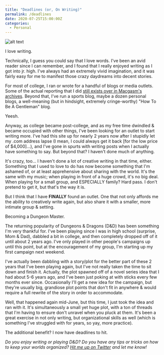 ```yaml
---
title: "Deadlines (or, On Writing)"
permalink: /deadlines
date: 2020-07-25T15:00:00Z
categories: 
  - Personal
---
```


![alt text][headerImg]

I love writing.

Technically, I guess you could say that I love words. I've been an avid reader since I can remember, and I found that I really enjoyed writing as I got into jr. high. I've always had an extremely vivid imagination, and it was fairly easy for me to manifest those crazy daydreams into decent stories.

For most of college, I ran or wrote for a handful of blogs or media outlets. Some of the actual reporting that I did [still exists over in Macgasm's archives][macgasm]. Beyond that, I've run a sports blog, maybe a dozen personal blogs, a well-meaning (but in hindsight, extremely cringe-worthy) "How To Be A Gentleman" blog.

Yeesh.

Anyway, as college became post-college, and as my free time dwindled & became occupied with other things, I've been looking for an outlet to start writing more. I've had this site up for nearly 2 years now after I stupidly let my .com address lapse (I mean, I could always get it back [for the low price of $4,000]...), and I've gone in spurts with writing posts when I actually have something to say. But beyond that? I haven't done much of anything.

It's crazy, too... I haven't done a lot of creative writing in that time, either. Something that I used to love to do has now become something that I'm ashamed of, or at least apprehensive about sharing with the world. It's the same with my music; when playing in front of a huge crowd, it's no big deal. When playing for a small group, and ESPECIALLY family? Hard pass. I don't pretend to get it, but that's the way it is.

But I think that I have **FINALLY** found an outlet. One that not only affords me the ability to creatively write again, but also share it with a smaller, more intimate group & setting.

Becoming a Dungeon Master.

The returning popularity of Dungeons & Dragons (D&D) has been something I'm very thankful for. I've been playing since I was in high school (surprise, Mom & Dad), dabbled a bit in college, and then completely dropped off of it until about 2 years ago. I've only played in other people's campaigns up until this point, but at the encouragement of my group, I'm starting up my first campaign next weekend.

I've actually been dabbling with a story/plot for the better part of these 2 years that I've been playing again, but I've not really taken the time to sit down and finish it. Actually, the plot spawned off of a novel series idea that I had about 5-6 years ago, and I've been just poking at with sticks every few months ever since. Occasionally I'll get a new idea for the campaign, but they're usually big, grandiose plot points that don't fit in anywhere & would require a full rewrite of the story in order to accommodate.

Well, that happened again mid-June, but this time, I just took the idea and ran with it. It's simultaneously a small yet huge plot, with a ton of threads that I'm having to ensure don't unravel when you pluck at them. It's been a great exercise in not only writing, but organizational skills as well (which is something I've struggled with for years, so yay, more practice).

The additional benefit? I now have deadlines to hit.

*Do you enjoy writing or playing D&D? Do you have any tips or tricks on how to keep your worlds organized? [Hit me up on Twitter][twitter] and let me know!*

[headerImg]: https://media.distractify.com/brand-img/2VmOVEEJn/2160x1131/is-will-gay-stranger-things-1562352049791.jpg
[macgasm]: https://www.macgasm.net/author/niclake/
[twitter]: http://twitter.com/niclake